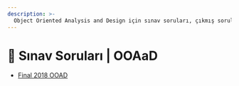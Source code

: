 ```yaml
---
description: >-
  Object Oriented Analysis and Design için sınav soruları, çıkmış sorular, çıkmışlar veya önceki senelerde çıkan sorular
---
```


# 📃 Sınav Soruları \| OOAaD

<!--YPackage.YGitbookIntegration-tarafından-otomatik-oluşturulmuştur-->

- [Final 2018 OOAD](Final%202018%20OOAD.JPG)

<!--YPackage.YGitbookIntegration-tarafından-otomatik-oluşturulmuştur-->
